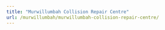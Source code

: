 ```yaml
---
title: "Murwillumbah Collision Repair Centre"
url: /murwillumbah/murwillumbah-collision-repair-centre/
---
```

